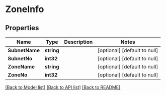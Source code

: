 # ZoneInfo

## Properties
Name | Type | Description | Notes
------------ | ------------- | ------------- | -------------
**SubnetName** | **string** |  | [optional] [default to null]
**SubnetNo** | **int32** |  | [optional] [default to null]
**ZoneName** | **string** |  | [optional] [default to null]
**ZoneNo** | **int32** |  | [optional] [default to null]

[[Back to Model list]](../README.md#documentation-for-models) [[Back to API list]](../README.md#documentation-for-api-endpoints) [[Back to README]](../README.md)


